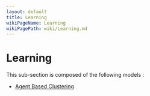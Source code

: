 ```yaml
---
layout: default
title: Learning
wikiPageName: Learning
wikiPagePath: wiki/Learning.md
---
```

# Learning

This sub-section is composed of the following models :

* [Agent Based Clustering](references#LearningMAS_KMEANS)

